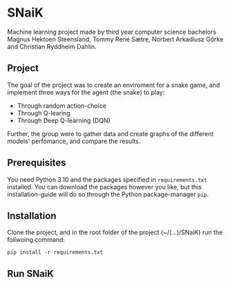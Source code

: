 # SNaiK
Machine learning project made by third year computer science bachelors Magnus Hektoen Steensland, Tommy René Sætre, Norbert Arkadiusz Gõrke and Christian Ryddheim Dahlin.

## Project
The goal of the project was to create an enviroment for a snake game, and implement three ways for the agent (the snake) to play:

* Through random action-choice
* Through Q-learing
* Through Deep Q-learning (DQN)

Further, the group were to gather data and create graphs of the different models' perfomance, and compare the results.

## Prerequisites
You need Python 3.10 and the packages specified in `requirements.txt` installed. You can download the packages however you like, but this installation-guide will do so through the Python package-manager `pip`.  

## Installation
Clone the project, and in the root folder of the project (~/(...)/SNaiK) run the follwoing command:

```
pip install -r requirements.txt
```

## Run SNaiK
